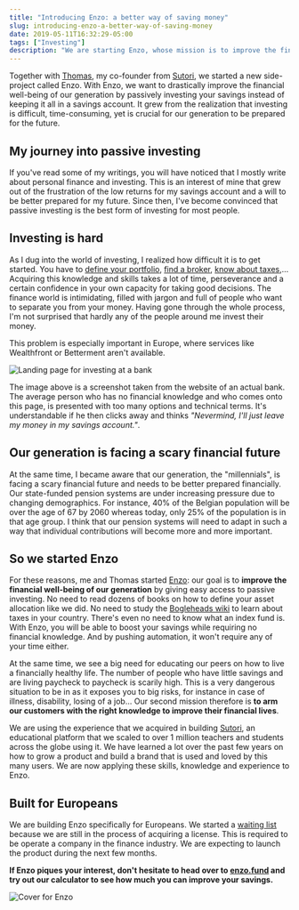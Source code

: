 ```yaml
---
title: "Introducing Enzo: a better way of saving money"
slug: introducing-enzo-a-better-way-of-saving-money
date: 2019-05-11T16:32:29-05:00
tags: ["Investing"]
description: "We are starting Enzo, whose mission is to improve the financial well-being of our generation."
---
```


Together with [Thomas](https://twitter.com/tomketch), my co-founder from
[Sutori](https://www.sutori.com), we started a new side-project called Enzo.
With Enzo, we want to drastically improve the financial well-being of our
generation by passively investing your savings instead of keeping it all in a
savings account. It grew from the realization that investing is difficult,
time-consuming, yet is crucial for our generation to be prepared for the future.

## My journey into passive investing
If you've read some of my writings, you will have noticed that I mostly write
about personal finance and investing. This is an interest of mine that grew out
of the frustration of the low returns for my savings account and a will to be
better prepared for my future. Since then, I've become convinced that passive
investing is the best form of investing for most people.

## Investing is hard
As I dug into the world of investing, I realized how difficult it is to get
started. You have to [define your portfolio](https://www.yoranbrondsema.com/post/a-crash-course-on-asset-allocation/), [find a broker](https://www.yoranbrondsema.com/post/passive-investing-in-belgium/#how-do-i-buy-etfs), [know about taxes](https://www.yoranbrondsema.com/post/taxes-you-should-know-about-as-a-belgian-investor/),... Acquiring this knowledge and skills takes a lot of time, perseverance and a certain confidence in your own capacity for taking good decisions. The finance world is intimidating, filled with jargon and full of people who want to separate you from your money. Having gone through the whole process, I'm not surprised that hardly any of the people
around me invest their money.

This problem is especially important in Europe, where services like Wealthfront
or Betterment aren't available.

![Landing page for investing at a bank](/images/landing-page-for-investing-at-a-bank.png)

The image above is a screenshot taken from the website of an actual bank. The
average person who has no financial knowledge and who comes onto this page, is
presented with too many options and technical terms. It's understandable if he
then clicks away and thinks _"Nevermind, I'll just leave my money in my savings
account."_.

## Our generation is facing a scary financial future
At the same time, I became aware that our generation, the "millennials", is
facing a scary financial future and needs to be better prepared financially. Our
state-funded pension systems are under increasing pressure due to changing
demographics. For instance, 40% of the Belgian population will be over
the age of 67 by 2060 whereas today, only 25% of the population is in that age
group. I think that our pension systems will need to adapt in such a way that
individual contributions will become more and more important.

## So we started Enzo
For these reasons, me and Thomas started
[Enzo](https://enzo.fund/?utm_source=yoranbrondsema-blog&utm_medium=blog-post&utm_campaign=introducing-enzo): our goal is
to **improve the financial well-being of our generation** by giving easy access
to passive investing. No need to read dozens of books on how to define your
asset allocation like we did. No need to study the [Bogleheads wiki](https://www.bogleheads.org/wiki/Investing_from_Belgium) to learn about
taxes in your country. There's even no need to know what an index fund is. With
Enzo, you will be able to boost your savings while requiring no financial
knowledge.  And by pushing automation, it won't require any of your time either.

At the same time, we see a big need for educating our peers on how to live a
financially healthy life. The number of people who have little savings and are
living paycheck to paycheck is scarily high. This is a very dangerous situation
to be in as it exposes you to big risks, for instance in case of illness,
disability, losing of a job... Our second mission therefore is **to arm our
customers with the right knowledge to improve their financial lives**.

We are using the experience that we acquired in building
[Sutori](https://www.sutori.com), an educational platform that we scaled to over
1 million teachers and students across the globe using it. We have learned a lot
over the past few years on how to grow a product and build a brand that is used
and loved by this many users. We are now applying these skills, knowledge and
experience to Enzo.

## Built for Europeans
We are building Enzo specifically for Europeans. We started a [waiting list](https://enzo.fund/?utm_source=yoranbrondsema-blog&utm_medium=blog-post&utm_campaign=introducing-enzo#sign-up) because we are still in the process of acquiring a
license. This is required to be operate a company in the finance industry. We
are expecting to launch the product during the next few months.

**If Enzo piques your interest, don't hesitate to head over to
[enzo.fund](https://enzo.fund/?utm_source=yoranbrondsema-blog&utm_medium=blog-post&utm_campaign=introducing-enzo) and try out our calculator to see how much you
can improve your savings.**

![Cover for Enzo](/images/enzo-cover.png)
